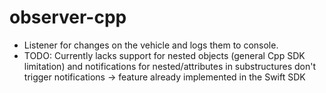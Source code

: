 # observer-cpp

- Listener for changes on the vehicle and logs them to console.
- TODO: Currently lacks support for nested objects (general Cpp SDK limitation) and notifications for nested/attributes in substructures don't trigger notifications -> feature already implemented in the Swift SDK
